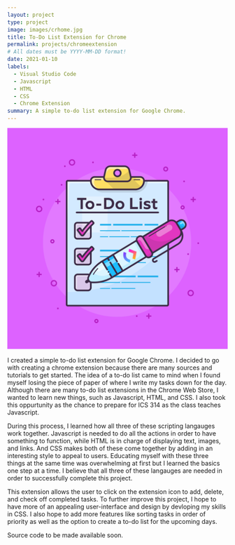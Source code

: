 ```yaml
---
layout: project
type: project
image: images/crhome.jpg
title: To-Do List Extension for Chrome
permalink: projects/chromeextension
# All dates must be YYYY-MM-DD format!
date: 2021-01-10
labels:
  - Visual Studio Code
  - Javascript
  - HTML
  - CSS
  - Chrome Extension
summary: A simple to-do list extension for Google Chrome. 
---
```


<img class="ui medium right floated rounded image" src="../images/to-do-list-apps.png">

I created a simple to-do list extension for Google Chrome. I decided to go with creating a chrome extension because there are many sources and tutorials to get started. The idea of a to-do list came to mind when I found myself losing the piece of paper of where I write my tasks down for the day. Although there are many to-do list extensions in the Chrome Web Store, I wanted to learn new things, such as Javascript, HTML, and CSS. I also took this oppurtunity as the chance to prepare for ICS 314 as the class teaches Javascript.

During this process, I learned how all three of these scripting langauges work together. Javascript is needed to do all the actions in order to have something to function, while HTML is in charge of displaying text, images, and links. And CSS makes both of these come together by adding in an interesting style to appeal to users. Educating myself with these three things at the same time was overwhelming at first but I learned the basics one step at a time. I believe that all three of these langauges are needed in order to successfully complete this project. 

This extension allows the user to click on the extension icon to add, delete, and check off completed tasks. To further improve this project, I hope to have more of an appealing user-interface and design by devloping my skills in CSS. I also hope to add more features like sorting tasks in order of priority as well as the option to create a to-do list for the upcoming days. 

Source code to be made available soon.
